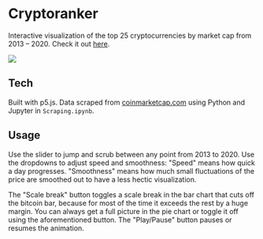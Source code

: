 # Cryptoranker

Interactive visualization of the top 25 cryptocurrencies by market cap from 2013 – 2020. Check it out [here](https://cryptoranker.alberti.xyz).

![](doc/example.gif)

## Tech

Built with p5.js. Data scraped from [coinmarketcap.com](https://coinmarketcap.com) using Python and Jupyter in `Scraping.ipynb`.

## Usage

Use the slider to jump and scrub between any point from 2013 to 2020. Use the dropdowns to adjust speed and smoothness: "Speed" means how quick a day progresses. "Smoothness" means how much small fluctuations of the price are smoothed out to have a less hectic visualization.

The "Scale break" button toggles a scale break in the bar chart that cuts off the bitcoin bar, because for most of the time it exceeds the rest by a huge margin. You can always get a full picture in the pie chart or toggle it off using the aforementioned button. The "Play/Pause" button pauses or resumes the animation.
